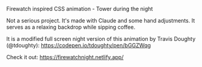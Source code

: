 Firewatch inspired CSS animation - Tower during the night

Not a serious project. It's made with Claude and some hand adjustments. It serves as a relaxing backdrop while sipping coffee.

It is a modified full screen night version of this animation by Travis Doughty (@tdoughty): 
https://codepen.io/tdoughty/pen/bGGZWqg

Check it out:
https://firewatchnight.netlify.app/
